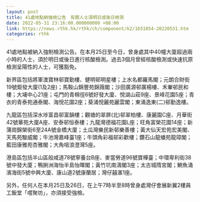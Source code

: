 ```yaml
---
layout: post
title: 41處地點納強檢公告　有關人士須明日或後日檢測
date: 2022-05-31 23:16:00.000000000 +08:00
link: https://news.rthk.hk/rthk/ch/component/k2/1651054-20220531.htm
categories: rthk
---
```


41處地點被納入強制檢測公告。在本月25日至今日，曾身處其中40幢大廈超過兩小時的人士，須於明日或後日進行核酸檢測。過去3個月曾經核酸檢測或快速抗原檢測呈陽性的人士，可獲豁免。

新界區包括將軍澳寶林邨寶勤樓、健明邨明星樓；上水名都羅馬閣；元朗合財街19號鉅發大廈(1及2座)；馬鞍山錦豐苑錦薇閣；沙田廣源邨廣楊樓、禾輋邨民和樓；大埔中心21座；屯門的青棉徑6號好發大廈、悅湖山莊9座、景峰花園5座；青衣的青泰苑通泰閣、海悅花園2座；葵涌悅麗苑麗雲閣；東涌逸東(二)邨勤逸樓。

九龍區包括深水埗富昌邨富韻樓；觀塘的翠屏(北)邨翠柏樓、康麗園C座、月華街42號華苑大廈A座、安泰邨恒泰樓；九龍灣德福花園L座；旺角富榮花園14座；新蒲崗錦榮街6至24A號金橋大廈；土瓜灣樂民新邨樂善樓；黃大仙天宏苑宏美閣、天馬苑駿威閣；牛池灣嘉峰臺1座；牛頭角彩福邨彩歡樓；鑽石山龍蟠苑龍璋閣；藍田康雅苑杏雅閣；大角咀浪澄灣5座。

港島區包括半山區般咸道78號寧養台B座、麥當勞道96號寶樺臺；中環卑利街38號中發大廈；鴨脷洲海怡半島怡暉閣；黃竹坑南濤閣3座；太古城隋宮閣；鰂魚涌濱海街5號中興大廈、康山道2號康蘭居；灣仔囍滙1座。

另外，任何人在本月25日及26日，在上午7時半至8時曾身處灣仔會展新翼2樓員工飯堂「嚐聚坊」，亦須接受強檢。

